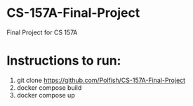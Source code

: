 # CS-157A-Final-Project
Final Project for CS 157A

# Instructions to run:
1. git clone https://github.com/Polfish/CS-157A-Final-Project
2. docker compose build
3. docker compose up